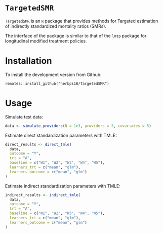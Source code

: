 # `TargetedSMR`
`TargetedSMR` is an `R` package that provides methods for Targeted estimation of indirectly standardized mortality ratios (SMRs).

The interface of the package is similar to that of the `lmtp` package for longitudinal modified treatment policies.

# Installation

To install the development version from Github:
```
remotes::install_github("herbps10/TargetedSMR")
```

# Usage

Simulate test data:
```r
data <- simulate_providers(N = 1e3, providers = 5, covariates = 5)
```

Estimate direct standardization parameters with TMLE:
```r
direct_results <- direct_tmle(
  data,
  outcome = "Y",
  trt = "A",
  baseline = c("W1", "W2", "W3", "W4", "W5"),
  learners_trt = c("mean", "glm"),
  learners_outcome = c("mean", "glm")
)
```

Estimate indirect standardization parameters with TMLE:
```r
indirect_results <- indirect_tmle(
  data,
  outcome = "Y",
  trt = "A",
  baseline = c("W1", "W2", "W3", "W4", "W5"),
  learners_trt = c("mean", "glm"),
  learners_outcome = c("mean", "glm")
)
```
